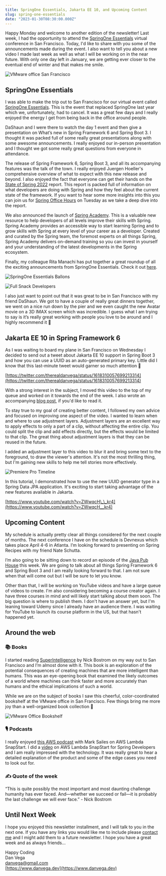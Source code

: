 ```yaml
---
title: SpringOne Essentials, Jakarta EE 10, and Upcoming Content
slug: spring-one-essentials
date: "2023-01-30T08:30:00.000Z"
---
```


Happy Monday and welcome to another edition of the newsletter! Last week, I had the opportunity to attend the [SpringOne Essentials](https://springone.io/) virtual conference in San Francisco. Today, I'd like to share with you some of the announcements made during the event. I also want to tell you about a new video I made last week as well as what I will be working on in the near future. With only one day left in January, we are getting ever closer to the eventual end of winter and that makes me smile.

![VMware office San Francisco](/images/newsletter/2023/01/30/vmware-sign.jpeg)

## SpringOne Essentials

I was able to make the trip out to San Francisco for our virtual event called [SpringOne Essentials](https://springone.io/). This is the event that replaced SpringOne last year which we, unfortunately, had to cancel. It was a great few days and I really enjoyed the energy I get from being back in the office around people.

DaShaun and I were there to watch the day 1 event and then give a presentation on What’s new in Spring Framework 6 and Spring Boot 3. I thought it was packed full of some really great presentations along with some awesome announcements. I really enjoyed our in-person presentation and I thought we got some really great questions from everyone in attendance.

The release of Spring Framework 6, Spring Boot 3, and all its accompanying features was the talk of the town. I really enjoyed Juergen Hoeller's comprehensive overview of what to expect with this new release and beyond. I also enjoyed the fact that everyone can get their hands on the [State of Spring 2022](https://tanzu.vmware.com/content/ebooks/the-state-of-spring-2022) report. This report is packed full of information on what developers are doing with Spring and how they feel about the current state of the framework. If you want to hear some more insights into this you can join us for [Spring Office Hours](https://tanzu.vmware.com/developer/tv/spring-office-hours/) on Tuesday as we take a deep dive into the report.

We also announced the launch of [Spring Academy](https://tanzu.vmware.com/content/blog/introducing-spring-academy). This is a valuable new resource to help developers of all levels improve their skills with Spring. Spring Academy provides an accessible way to start learning Spring and to grow skills with Spring at every level of your career as a developer. Created and curated by the Spring team, the foremost experts on all things Spring, Spring Academy delivers on-demand training so you can invest in yourself and your understanding of the latest developments in the Spring ecosystem.

Finally, my colleague Rita Manachi has put together a great roundup of all the exciting announcements from SpringOne Essentials. Check it out [here](https://tanzu.vmware.com/content/blog/springone-essentials-2023-news).

![SpringOne Essentials Ballons](/images/newsletter/2023/01/30/baloons.jpeg)

![Full Snack Developers](/images/newsletter/2023/01/30/snack-bar.jpeg)

I also just want to point out that it was great to be in San Francisco with my friend DaShaun. We got to have a couple of really great dinners together, we went on a nice run down by the pier and we even caught the new Avatar movie on a 3D IMAX screen which was incredible. I guess what I am trying to say is it’s really great working with people you love to be around and I highly recommend it 🥳

## Jakarta EE 10 in Spring Framework 6

As I was waiting to board my plane in San Francisco on Wednesday I decided to send out a tweet about Jakarta EE 10 support in Spring Boot 3 and how you can use a UUID as an auto-generated primary key. Little did I know that this last-minute tweet would garner so much attention 🤩

[https://twitter.com/therealdanvega/status/1618310057699213314](https://twitter.com/therealdanvega/status/1618310057699213314)

With a strong interest in the subject, I moved this video to the top of my queue and worked on it towards the end of the week. I also wrote an accompanying [blog post](https://www.danvega.dev/blog/2023/01/27/jakarta-ee-10-uuid/), if you'd like to read it.

To stay true to my goal of creating better content, I followed my own advice and focused on improving one aspect of the video. I wanted to learn when and where to use adjustment layers. Adjustment layers are an excellent way to apply effects to only a part of a clip, without affecting the entire clip. You could split the clip and add effects directly, but the effects would be limited to that clip. The great thing about adjustment layers is that they can be reused in the future.

I added an adjustment layer to this video to blur it and bring some text to the foreground, to draw the viewer's attention. It's not the most thrilling thing, but I'm gaining new skills to help me tell stories more effectively.

![Premiere Pro Timeline](/images/newsletter/2023/01/30/premiere-pro.png)

In this tutorial, I demonstrated how to use the new UUID generator type in a Spring Data JPA application. It's exciting to start taking advantage of the new features available in Jakarta.

[https://www.youtube.com/watch?v=ZWwqcH\_\_kr4](https://www.youtube.com/watch?v=ZWwqcH__kr4)

## Upcoming Content

My schedule is actually pretty clear all things considered for the next couple of months. The next conference I have on the schedule is Devnexus which takes place April 4-6 in Atlanta. I’m looking forward to presenting on Spring Recipes with my friend Nate Schutta.

I’m also going to be sitting down to record an episode of the [Java Pub House](https://www.javapubhouse.com/) this week. We are going to talk about all things Spring Framework 6 and Spring Boot 3 and I am really looking forward to that. I am not sure when that will come out but I will be sure to let you know.

Other than that, I will be working on YouTube videos and have a large queue of videos to create. I'm also considering becoming a course creator again. I have three courses in mind and will likely start talking about them soon. The big question is where to publish them. I don't have an answer yet, but I'm leaning toward Udemy since I already have an audience there. I was waiting for YouTube to launch its course platform in the US, but that hasn't happened yet.

## Around the web

### 📚 Books

I started reading [SuperIntelligence](https://amzn.to/3WP7whD) by Nick Bostrom on my way out to San Francisco and I’m almost done with it. This book is an exploration of the potential consequences of creating machines that are more intelligent than humans. This was an eye-opening book that examined the likely outcomes of a world where machines can think faster and more accurately than humans and the ethical implications of such a world.

While we are on the subject of books I saw this cheerful, color-coordinated bookshelf at the VMware office in San Francisco. Few things bring me more joy than a well-organized book collection 🤩

![VMware Office Bookshelf](/images/newsletter/2023/01/30/bookshelf.jpeg)

### 🎙 Podcasts

I really enjoyed [this AWS podcast](https://aws.amazon.com/podcasts/567-introducing-aws-lambda-snapstart/) with Mark Sailes on AWS Lambda SnapStart. I did a [video](https://youtu.be/isS6m6aj_Ak) on AWS Lambda SnapStart for Spring Developers and I am really impressed with the technology. It was really great to hear a detailed explanation of the product and some of the edge cases you need to look out for.

### ✍️ Quote of the week

“This is quite possibly the most important and most daunting challenge humanity has ever faced. And—whether we succeed or fail—it is probably the last challenge we will ever face.” - Nick Bostrom

## Until Next Week

I hope you enjoyed this newsletter installment, and I will talk to you in the next one. If you have any links you would like me to include please [contact me](http://twitter.com/therealdanvega) and I might add them to a future newsletter. I hope you have a great week and as always friends...

Happy Coding<br/>
Dan Vega<br/>
danvega@gmail.com<br/>
[https://www.danvega.dev](https://www.danvega.dev)

